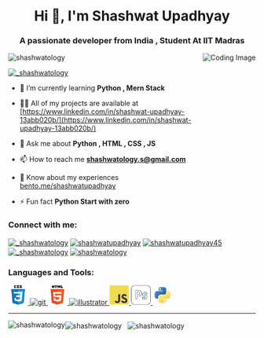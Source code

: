 <h1 align="center">Hi 👋, I'm Shashwat Upadhyay</h1>
<h3 align="center">A passionate developer from India , Student At IIT Madras</h3>

<img src="https://user-images.githubusercontent.com/74038190/212748842-9fcbad5b-6173-4175-8a61-521f3dbb7514.gif"  alt= "Coding Image " align = "right" height ="300px"  weight="250px"     >
<p align="left"> <img src="https://komarev.com/ghpvc/?username=shashwatology&label=Profile%20views&color=0e75b6&style=flat" alt="shashwatology" /> </p>

<p align="left"> <a href="https://twitter.com/_shashwatology" target="blank"><img src="https://img.shields.io/twitter/follow/_shashwatology?logo=twitter&style=for-the-badge" alt="_shashwatology" /></a> </p>

- 🌱 I’m currently learning **Python , Mern Stack**

- 👨‍💻 All of my projects are available at [https://www.linkedin.com/in/shashwat-upadhyay-13abb020b/](https://www.linkedin.com/in/shashwat-upadhyay-13abb020b/)

- 💬 Ask me about **Python , HTML , CSS , JS**

- 📫 How to reach me **shashwatology.s@gmail.com**

- 📄 Know about my experiences [bento.me/shashwatupadhyay](bento.me/shashwatupadhyay)

- ⚡ Fun fact **Python Start with zero**

<h3 align="left">Connect with me:</h3>
<p align="left">
<a href="https://twitter.com/_shashwatology" target="blank"><img align="center" src="https://raw.githubusercontent.com/rahuldkjain/github-profile-readme-generator/master/src/images/icons/Social/twitter.svg" alt="_shashwatology" height="30" width="40" /></a>
<a href="https://linkedin.com/in/shashwatupadhyay" target="blank"><img align="center" src="https://raw.githubusercontent.com/rahuldkjain/github-profile-readme-generator/master/src/images/icons/Social/linked-in-alt.svg" alt="shashwatupadhyay" height="30" width="40" /></a>
<a href="https://fb.com/shashwatupadhyay45" target="blank"><img align="center" src="https://raw.githubusercontent.com/rahuldkjain/github-profile-readme-generator/master/src/images/icons/Social/facebook.svg" alt="shashwatupadhyay45" height="30" width="40" /></a>
<a href="https://instagram.com/_shashwatology" target="blank"><img align="center" src="https://raw.githubusercontent.com/rahuldkjain/github-profile-readme-generator/master/src/images/icons/Social/instagram.svg" alt="_shashwatology" height="30" width="40" /></a>
<a href="https://www.leetcode.com/shashwatology" target="blank"><img align="center" src="https://raw.githubusercontent.com/rahuldkjain/github-profile-readme-generator/master/src/images/icons/Social/leet-code.svg" alt="shashwatology" height="30" width="40" /></a>
</p>

<h3 align="left">Languages and Tools:</h3>
<p align="left"> <a href="https://www.w3schools.com/css/" target="_blank" rel="noreferrer"> <img src="https://raw.githubusercontent.com/devicons/devicon/master/icons/css3/css3-original-wordmark.svg" alt="css3" width="40" height="40"/> </a> <a href="https://git-scm.com/" target="_blank" rel="noreferrer"> <img src="https://www.vectorlogo.zone/logos/git-scm/git-scm-icon.svg" alt="git" width="40" height="40"/> </a> <a href="https://www.w3.org/html/" target="_blank" rel="noreferrer"> <img src="https://raw.githubusercontent.com/devicons/devicon/master/icons/html5/html5-original-wordmark.svg" alt="html5" width="40" height="40"/> </a> <a href="https://www.adobe.com/in/products/illustrator.html" target="_blank" rel="noreferrer"> <img src="https://www.vectorlogo.zone/logos/adobe_illustrator/adobe_illustrator-icon.svg" alt="illustrator" width="40" height="40"/> </a> <a href="https://developer.mozilla.org/en-US/docs/Web/JavaScript" target="_blank" rel="noreferrer"> <img src="https://raw.githubusercontent.com/devicons/devicon/master/icons/javascript/javascript-original.svg" alt="javascript" width="40" height="40"/> </a> <a href="https://www.photoshop.com/en" target="_blank" rel="noreferrer"> <img src="https://raw.githubusercontent.com/devicons/devicon/master/icons/photoshop/photoshop-line.svg" alt="photoshop" width="40" height="40"/> </a> <a href="https://www.python.org" target="_blank" rel="noreferrer"> <img src="https://raw.githubusercontent.com/devicons/devicon/master/icons/python/python-original.svg" alt="python" width="40" height="40"/> </a> </p>
<hr>
<div>
  <p>
      <img align="center" src="https://github-readme-streak-stats.herokuapp.com/?user=shashwatology&" alt="shashwatology" />
      <img align="left" src="https://github-readme-stats.vercel.app/api/top-langs?username=shashwatology&show_icons=true&locale=en&layout=compact"   alt="shashwatology" />
&nbsp;
      <img align="center" src="https://github-readme-stats.vercel.app/api?username=shashwatology&show_icons=true&locale=en" alt="shashwatology" />

    
  </p>

</div>


